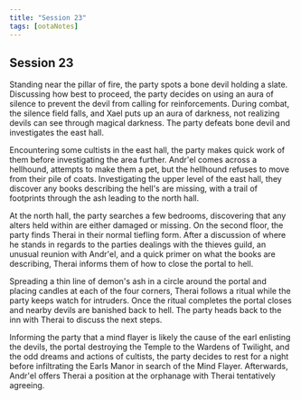 ```yaml
---
title: "Session 23"
tags: [ootaNotes]
---
```

## Session 23
Standing near the pillar of fire, the party spots a bone devil holding a slate. Discussing how best to proceed, the party decides on using an aura of silence to prevent the devil from calling for reinforcements. During combat, the silence field falls, and Xael puts up an aura of darkness, not realizing devils can see through magical darkness. The party defeats bone devil and investigates the east hall.

Encountering some cultists in the east hall, the party makes quick work of them before investigating the area further. Andr'el comes across a hellhound, attempts to make them a pet, but the hellhound refuses to move from their pile of coats. Investigating the upper level of the east hall, they discover any books describing the hell's are missing, with a trail of footprints through the ash leading to the north hall.

At the north hall, the party searches a few bedrooms, discovering that any alters held within are either damaged or missing. On the second floor, the party finds Therai in their normal tiefling form. After a discussion of where he stands in regards to the parties dealings with the thieves guild, an unusual reunion with Andr'el, and a quick primer on what the books are describing, Therai informs them of how to close the portal to hell.

Spreading a thin line of demon's ash in a circle around the portal and placing candles at each of the four corners, Therai follows a ritual while the party keeps watch for intruders. Once the ritual completes the portal closes and nearby devils are banished back to hell. The party heads back to the inn with Therai to discuss the next steps.

Informing the party that a mind flayer is likely the cause of the earl enlisting the devils, the portal destroying the Temple to the Wardens of Twilight, and the odd dreams and actions of cultists, the party decides to rest for a night before infiltrating the Earls Manor in search of the Mind Flayer. Afterwards, Andr'el offers Therai a position at the orphanage with Therai tentatively agreeing.
